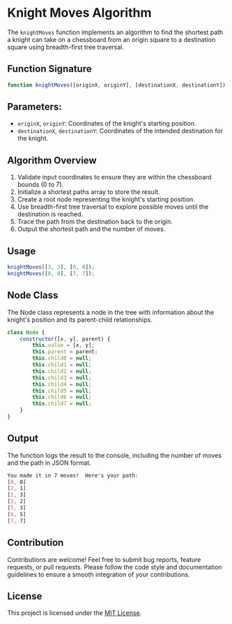 # Knight Moves Algorithm

The `knightMoves` function implements an algorithm to find the shortest path a knight can take on a chessboard from an origin square to a destination square using breadth-first tree traversal.

## Function Signature

```javascript
function knightMoves([originX, originY], [destinationX, destinationY])
```

## Parameters:

-   `originX`, `originY`: Coordinates of the knight's starting position.
-   `destinationX`, `destinationY`: Coordinates of the intended destination for the knight.

## Algorithm Overview

1. Validate input coordinates to ensure they are within the chessboard bounds (0 to 7).
2. Initialize a shortest paths array to store the result.
3. Create a root node representing the knight's starting position.
4. Use breadth-first tree traversal to explore possible moves until the destination is reached.
5. Trace the path from the destination back to the origin.
6. Output the shortest path and the number of moves.

## Usage

```javascript
knightMoves([3, 3], [0, 0]);
knightMoves([0, 0], [7, 7]);
```

## Node Class

The Node class represents a node in the tree with information about the knight's position and its parent-child relationships.

```javascript
class Node {
    constructor([x, y], parent) {
        this.value = [x, y];
        this.parent = parent;
        this.child0 = null;
        this.child1 = null;
        this.child2 = null;
        this.child3 = null;
        this.child4 = null;
        this.child5 = null;
        this.child6 = null;
        this.child7 = null;
    }
}
```

## Output

The function logs the result to the console, including the number of moves and the path in JSON format.

```css
You made it in 7 moves!  Here's your path:
[0, 0]
[2, 1]
[1, 3]
[3, 2]
[5, 3]
[6, 5]
[7, 7]
```

## Contribution

Contributions are welcome! Feel free to submit bug reports, feature requests, or pull requests. Please follow the code style and documentation guidelines to ensure a smooth integration of your contributions.

## License

This project is licensed under the [MIT License](LICENSE).
